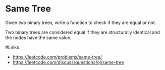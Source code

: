 # Same Tree
Given two binary trees, write a function to check if they are equal or not.

Two binary trees are considered equal if they are structurally identical and the nodes have the same value.

#Links
- https://leetcode.com/problems/same-tree/
- https://leetcode.com/discuss/questions/oj/same-tree